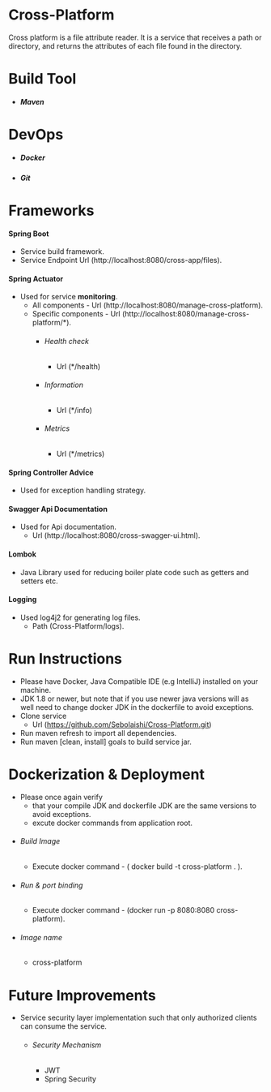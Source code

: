 # Cross-Platform
Cross platform is a file attribute reader. It is a service that receives a path or directory, and returns the attributes of each file found in the directory. 
# Build Tool
- ##### Maven
# DevOps
- ##### Docker 
- ##### Git
# Frameworks
#### Spring Boot 
- Service build framework.
- Service Endpoint Url (http://localhost:8080/cross-app/files).
#### Spring Actuator 
- Used for service **monitoring**.
  - All components - Url (http://localhost:8080/manage-cross-platform).
  - Specific components - Url (http://localhost:8080/manage-cross-platform/*).
    - ###### Health check
      - Url (*/health)
    - ###### Information
      - Url (*/info)
    - ###### Metrics
      - Url (*/metrics)
#### Spring Controller Advice 
- Used for exception handling strategy.
#### Swagger Api Documentation 
- Used for Api documentation.
  - Url (http://localhost:8080/cross-swagger-ui.html).
#### Lombok 
- Java Library used for reducing boiler plate code such as getters and setters etc.
#### Logging
- Used log4j2 for generating log files.
  - Path (Cross-Platform/logs).
# Run Instructions
  - Please have Docker, Java Compatible IDE (e.g IntelliJ) installed on your machine.
  - JDK 1.8 or newer, but note that if you use newer java versions will as well need to change docker JDK in the dockerfile to avoid exceptions.
  - Clone service
    - Url (https://github.com/Sebolaishi/Cross-Platform.git)
  - Run maven refresh to import all dependencies.
  - Run maven [clean, install] goals to build service jar.
# Dockerization & Deployment
  - Please once again verify 
    - that your compile JDK and dockerfile JDK are the same versions to avoid exceptions.
    - excute docker commands from application root.
- ###### Build Image
  - Execute docker command - ( docker build -t cross-platform . ).
- ###### Run & port binding
  - Execute docker command - (docker run -p 8080:8080 cross-platform).
- ###### Image name
  - cross-platform
# Future Improvements
- Service security layer implementation such that only authorized clients can consume the service.
  - ###### Security Mechanism
    - JWT
    - Spring Security

